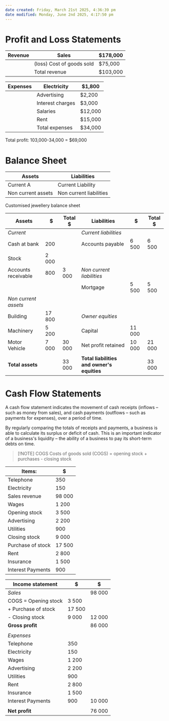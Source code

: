 ```yaml
---
date created: Friday, March 21st 2025, 4:36:39 pm
date modified: Monday, June 2nd 2025, 4:17:50 pm
---
```


# Profit and Loss Statements

| Revenue | Sales | $178,000 |
| ------- | ------------------------- | -------- |
|         | (loss) Cost of goods sold | $75,000 |
| | Total revenue | $103,000 |

| Expenses | Electricity | $1,800  |
| -------- | ---------------- | ------- |
|          | Advertising      | $2,200 |
| | Interest charges | $3,000  |
|          | Salaries         | $12,000 |
| | Rent | $15,000 |
|          | Total expenses   | $34,000 |

Total profit: 103,000-34,000 = $69,000
# Balance Sheet

| Assets             | Liabilities             |
| ------------------ | ----------------------- |
| Current A          | Current Liability       |
| Non current assets | Non current liabilities |

Customised jewellery balance sheet

| Assets | $      | Total $ | Liabilities | $      | Total $ |
| -------------------- | ------ | ------- | ------------------------------------------ | ------ | ------- |
| *Current* | | | *Current liabilities* | | |
| Cash at bank | 200 | | Accounts payable | 6 500 | 6 500 |
| Stock | 2 000 | | | | |
| Accounts receivable | 800 | 3 000 | *Non current liabilities* | | |
| | | | Mortgage | 5 500 | 5 500 |
| *Non current assets* | | | | | |
| Building | 17 800 | | *Owner equities* | | |
| Machinery | 5 200 | | Capital | 11 000 | |
| Motor Vehicle | 7 000 | 30 000 | Net profit retained | 10 000 | 21 000 |
| | | | | | |
| **Total assets** | | 33 000 | **Total liabilities and owner's equities** | | 33 000 |
# Cash Flow Statements
A cash flow statement indicates the movement of cash receipts (inflows – such as money from sales), and cash payments (outflows – such as payments for expenses), over a period of time.

By regularly comparing the totals of receipts and payments, a business is able to calculate its surplus or deficit of cash. This is an important indicator of a business's liquidity – the ability of a business to pay its short-term debts on time.

> [!NOTE] COGS
> Costs of goods sold (COGS) = opening stock + purchases - closing stock

| Items:            | $      |
| ----------------- | ------ |
| Telephone         | 350    |
| Electricity       | 150    |
| Sales revenue     | 98 000 |
| Wages             | 1 200  |
| Opening stock     | 3 500  |
| Advertising       | 2 200  |
| Utilities         | 900    |
| Closing stock     | 9 000  |
| Purchase of stock | 17 500 |
| Rent              | 2 800  |
| Insurance         | 1 500  |
| Interest Payments | 900    |

| Income statement | $      | $ |
| -------------------- | ------ | ------ |
| *Sales* | | 98 000 |
| COGS = Opening stock | 3 500 | |
| + Purchase of stock | 17 500 | |
| - Closing stock | 9 000 | 12 000 |
| **Gross profit** | | 86 000 |
| | | |
| *Expenses* | | |
| Telephone | 350 | |
| Electricity | 150 | |
| Wages | 1 200 | |
| Advertising | 2 200 | |
| Utilities | 900 | |
| Rent | 2 800 | |
| Insurance | 1 500 | |
| Interest Payments | 900 | 10 000 |
| | | |
| **Net profit** | | 76 000 |
